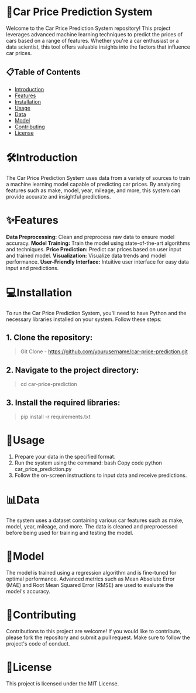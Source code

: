 # 🚗Car Price Prediction System
Welcome to the Car Price Prediction System repository! This project leverages advanced machine learning techniques to predict the prices of cars based on a range of features. Whether you're a car enthusiast or a data scientist, this tool offers valuable insights into the factors that influence car prices.

 <!-- Add an image link here if you have one -->

## 📋Table of Contents
- [Introduction](#Introduction) 
- [Features](#Features)
- [Installation](#Installation)
- [Usage](#Clone_the_repository)
- [Data](#Data)
- [Model](#Model)
- [Contributing](#Contributing)
- [License](#License)


# 🛠️Introduction
The Car Price Prediction System uses data from a variety of sources to train a machine learning model capable of predicting car prices. By analyzing features such as make, model, year, mileage, and more, this system can provide accurate and insightful predictions.

# ✨Features
**Data Preprocessing:** Clean and preprocess raw data to ensure model accuracy.
**Model Training:** Train the model using state-of-the-art algorithms and techniques.
**Price Prediction:** Predict car prices based on user input and trained model.
**Visualization:** Visualize data trends and model performance.
**User-Friendly Interface:** Intuitive user interface for easy data input and predictions.


# 💻Installation
To run the Car Price Prediction System, you'll need to have Python and the necessary libraries installed on your system. Follow these steps:

## 1. Clone the repository:
> Git Clone - https://github.com/yourusername/car-price-prediction.git

## 2. Navigate to the project directory:

> cd car-price-prediction

## 3. Install the required libraries:

> pip install -r requirements.txt


# 🚀Usage
1. Prepare your data in the specified format.
2. Run the system using the command:
bash
Copy code
python car_price_prediction.py
3. Follow the on-screen instructions to input data and receive predictions.


# 📊Data
The system uses a dataset containing various car features such as make, model, year, mileage, and more. The data is cleaned and preprocessed before being used for training and testing the model.

# 🤖Model
The model is trained using a regression algorithm and is fine-tuned for optimal performance. Advanced metrics such as Mean Absolute Error (MAE) and Root Mean Squared Error (RMSE) are used to evaluate the model's accuracy.

# 🙌Contributing
Contributions to this project are welcome! If you would like to contribute, please fork the repository and submit a pull request. Make sure to follow the project's code of conduct.

# 📄License
This project is licensed under the MIT License.

